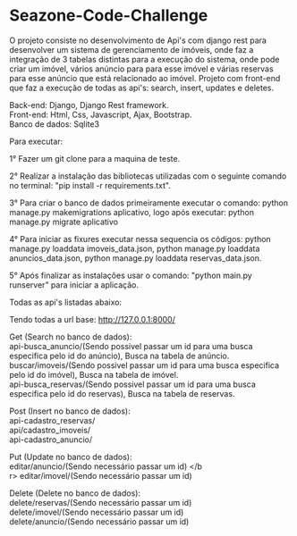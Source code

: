 # Seazone-Code-Challenge

O projeto consiste no desenvolvimento de Api's com django rest para desenvolver um sistema de gerenciamento de imóveis, onde faz a integração de 3 tabelas distintas para a execução do sistema, onde pode criar um imóvel, vários anúncio para para esse imóvel e várias reservas para esse anúncio que está relacionado ao imóvel. Projeto com front-end que faz a execução de todas as api's: search, insert, updates e deletes.


Back-end: Django, Django Rest framework.</br>
Front-end: Html, Css, Javascript, Ajax, Bootstrap.</br>
Banco de dados: Sqlite3

Para executar: 

1° Fazer um git clone para a maquina de teste.

2° Realizar a instalação das bibliotecas utilizadas com o seguinte comando no terminal: "pip install -r requirements.txt".


3° Para criar o banco de dados primeiramente executar o comando: python manage.py makemigrations aplicativo, logo após executar: python manage.py migrate aplicativo


4° Para iniciar as fixures executar nessa sequencia os códigos: python manage.py loaddata imoveis_data.json, python manage.py loaddata anuncios_data.json, python manage.py loaddata reservas_data.json.


5° Após finalizar as instalações usar o comando: "python main.py runserver" para iniciar a aplicação.

Todas as api's listadas abaixo:

Tendo todas a url base: http://127.0.0.1:8000/

Get (Search no banco de dados):</br>
    api-busca_anuncio/(Sendo possivel passar um id para uma busca especifica pelo id do anúncio), Busca na tabela de anúncio. </br>
    buscar/imoveis/(Sendo possivel passar um id para uma busca especifica pelo id do imóvel), Busca na tabela de imóvel. </br>
    api-busca_reservas/(Sendo possivel passar um id para uma busca especifica pelo id do reservas), Busca na tabela de reservas. </br>
    
Post (Insert no banco de dados):</br>
    api-cadastro_reservas/ </br>
    api/cadastro_imoveis/</br>
    api-cadastro_anuncio/</br>
    
Put (Update no banco de dados):</br>
    editar/anuncio/(Sendo necessário passar um id) </b</br>r>
    editar/imovel/(Sendo necessário passar um id) 
    
Delete (Delete no banco de dados):</br>
       delete/reservas/(Sendo necessário passar um id) </br>
       delete/imovel/(Sendo necessário passar um id) </br>
       delete/anuncio/(Sendo necessário passar um id) </br>
